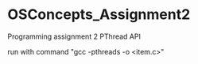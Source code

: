 # OSConcepts_Assignment2
Programming assignment 2 PThread API

run with command "gcc -pthreads -o <item> <item.c>"
